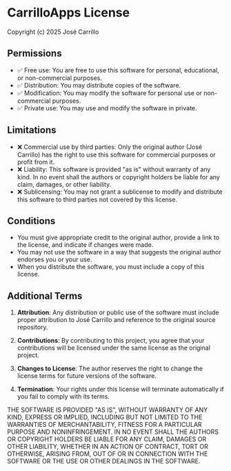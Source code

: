 # CarrilloApps License

Copyright (c) 2025 José Carrillo

## Permissions

- ✅ Free use: You are free to use this software for personal, educational, or non-commercial purposes.
- ✅ Distribution: You may distribute copies of the software.
- ✅ Modification: You may modify the software for personal use or non-commercial purposes.
- ✅ Private use: You may use and modify the software in private.

## Limitations

- ❌ Commercial use by third parties: Only the original author (José Carrillo) has the right to use this software for commercial purposes or profit from it.
- ❌ Liability: This software is provided "as is" without warranty of any kind. In no event shall the authors or copyright holders be liable for any claim, damages, or other liability.
- ❌ Sublicensing: You may not grant a sublicense to modify and distribute this software to third parties not covered by this license.

## Conditions

- You must give appropriate credit to the original author, provide a link to the license, and indicate if changes were made.
- You may not use the software in a way that suggests the original author endorses you or your use.
- When you distribute the software, you must include a copy of this license.

## Additional Terms

1. **Attribution**: Any distribution or public use of the software must include proper attribution to José Carrillo and reference to the original source repository.

2. **Contributions**: By contributing to this project, you agree that your contributions will be licensed under the same license as the original project.

3. **Changes to License**: The author reserves the right to change the license terms for future versions of the software.

4. **Termination**: Your rights under this license will terminate automatically if you fail to comply with its terms.

THE SOFTWARE IS PROVIDED "AS IS", WITHOUT WARRANTY OF ANY KIND, EXPRESS OR IMPLIED, INCLUDING BUT NOT LIMITED TO THE WARRANTIES OF MERCHANTABILITY, FITNESS FOR A PARTICULAR PURPOSE AND NONINFRINGEMENT. IN NO EVENT SHALL THE AUTHORS OR COPYRIGHT HOLDERS BE LIABLE FOR ANY CLAIM, DAMAGES OR OTHER LIABILITY, WHETHER IN AN ACTION OF CONTRACT, TORT OR OTHERWISE, ARISING FROM, OUT OF OR IN CONNECTION WITH THE SOFTWARE OR THE USE OR OTHER DEALINGS IN THE SOFTWARE.
